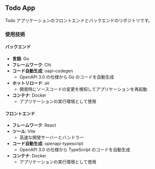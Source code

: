 ## Todo App

Todo アプリケーションのフロントエンドとバックエンドのリポジトリです。

### 使用技術

#### バックエンド

- **言語**: Go
- **フレームワーク**: Chi
- **コード自動生成**: oapi-codegen
  - OpenAPI 3.0 の仕様から Go のコードを自動生成
- **ホットリロード**: air
  - 開発時にソースコードの変更を検知してアプリケーションを再起動
- **コンテナ**: Docker
  - アプリケーションの実行環境として使用

#### フロントエンド

- **フレームワーク**: React
- **ツール**: Vite
  - 高速な開発サーバーとバンドラー
- **コード自動生成**: openapi-typescript
  - OpenAPI 3.0 の仕様から TypeScript のコードを自動生成
- **コンテナ**: Docker
  - アプリケーションの実行環境として使用
